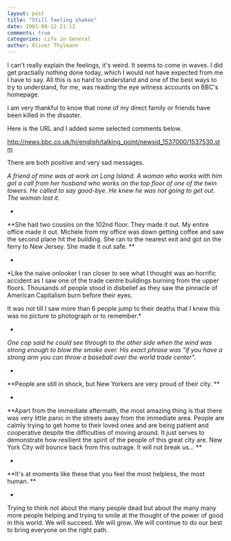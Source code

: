 ```yaml
---
layout: post
title: "Still feeling shaken"
date: 2001-09-12 21:13
comments: true
categories: Life in General
author: Oliver Thylmann
---
```



I can't really explain the feelings, it's weird. It seems to come in waves. I did get practially nothing done today, which I would not have expected from me I have to say. All this is so hard to understand and one of the best ways to try to understand, for me, was reading the eye witness accounts on BBC's homepage.

I am very thankful to know that none of my direct family or friends have been killed in the disaster.

Here is the URL and I added some selected comments below.

http://news.bbc.co.uk/hi/english/talking_point/newsid_1537000/1537530.stm

There are both positive and very sad messages.



*A friend of mine was at work on Long Island. A woman who works with him got a call from her husband who works on the top floor of one of the twin towers. He called to say good-bye. He knew he was not going to get out. The woman lost it.*

-

**She had two cousins on the 102nd floor. They made it out. My entire office made it out. Michele from my office was down getting coffee and saw the second plane hit the building. She ran to the nearest exit and got on the ferry to New Jersey. She made it out safe. **

-

*Like the naive onlooker I ran closer to see what I thought was an horrific accident as I saw one of the trade centre buildings burning from the upper floors. Thousands of people stood in disbelief as they saw the pinnacle of American Capitalism burn before their eyes. 

It was not till I saw more than 6 people jump to their deaths that I knew this was no picture to photograph or to remember.*

-

*One cop said he could see through to the other side when the wind was strong enough to blow the smoke over. His exact phrase was &quot;if you have a strong arm you can throw a baseball over the world trade center&quot;.*

-

**People are still in shock, but New Yorkers are very proud of their city. **


-

**Apart from the immediate aftermath, the most amazing thing is that there was very little panic in the streets away from the immediate area. People are calmly trying to get home to their loved ones and are being patient and cooperative despite the difficulties of moving around. It just serves to demonstrate how resilient the spirit of the people of this great city are. New York City will bounce back from this outrage. It will not break us... **

-

**It's at moments like these that you feel the most helpless, the most human. **

-

Trying to think not about the many people dead but about the many many more people helping and trying to smile at the thought of the power of good in this world. We will succeed. We will grow. We will continue to do our best to bring everyone on the right path.



